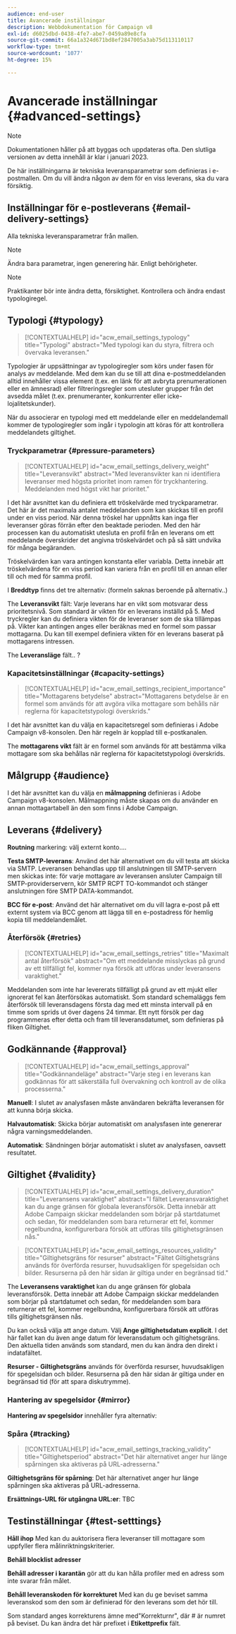 ```yaml
---
audience: end-user
title: Avancerade inställningar
description: Webbdokumentation för Campaign v8
exl-id: d6025dbd-0438-4fe7-abe7-0459a89e8cfa
source-git-commit: 66a1a324d671bd8ef2847005a3ab75d113110117
workflow-type: tm+mt
source-wordcount: '1077'
ht-degree: 15%

---
```


# Avancerade inställningar {#advanced-settings}

>[!NOTE]
>
>Dokumentationen håller på att byggas och uppdateras ofta. Den slutliga versionen av detta innehåll är klar i januari 2023.

De här inställningarna är tekniska leveransparametrar som definieras i e-postmallen. Om du vill ändra någon av dem för en viss leverans, ska du vara försiktig.

## Inställningar för e-postleverans {#email-delivery-settings}

<!--
October 2022 

Note that this page is for now a placeholder to host Contextualhelp blocks

Do not delete these blocks 

Documentation on this part is targeted for december 2022
-->

Alla tekniska leveransparametrar från mallen.

>[!NOTE]
>
> Ändra bara parametrar, ingen generering här. Enligt behörigheter.

>[!NOTE]
>
> Praktikanter bör inte ändra detta, försiktighet. Kontrollera och ändra endast typologiregel.

## Typologi {#typology}

>[!CONTEXTUALHELP]
>id="acw_email_settings_typology"
>title="Typologi"
>abstract="Med typologi kan du styra, filtrera och övervaka leveransen."

Typologier är uppsättningar av typologiregler som körs under fasen för analys av meddelande. Med dem kan du se till att dina e-postmeddelanden alltid innehåller vissa element (t.ex. en länk för att avbryta prenumerationen eller en ämnesrad) eller filtreringsregler som utesluter grupper från det avsedda målet (t.ex. prenumeranter, konkurrenter eller icke-lojalitetskunder).

När du associerar en typologi med ett meddelande eller en meddelandemall kommer de typologiregler som ingår i typologin att köras för att kontrollera meddelandets giltighet.

### Tryckparametrar {#pressure-parameters}

>[!CONTEXTUALHELP]
>id="acw_email_settings_delivery_weight"
>title="Leveransvikt"
>abstract="Med leveransvikter kan ni identifiera leveranser med högsta prioritet inom ramen för tryckhantering. Meddelanden med högst vikt har prioritet."

I det här avsnittet kan du definiera ett tröskelvärde med tryckparametrar. Det här är det maximala antalet meddelanden som kan skickas till en profil under en viss period. När denna tröskel har uppnåtts kan inga fler leveranser göras förrän efter den beaktade perioden. Med den här processen kan du automatiskt utesluta en profil från en leverans om ett meddelande överskrider det angivna tröskelvärdet och på så sätt undvika för många begäranden.

Tröskelvärden kan vara antingen konstanta eller variabla. Detta innebär att tröskelvärdena för en viss period kan variera från en profil till en annan eller till och med för samma profil.

I **Breddtyp** finns det tre alternativ: (formeln saknas beroende på alternativ..)

The **Leveransvikt** fält: Varje leverans har en vikt som motsvarar dess prioritetsnivå. Som standard är vikten för en leverans inställd på 5. Med tryckregler kan du definiera vikten för de leveranser som de ska tillämpas på. Vikter kan antingen anges eller beräknas med en formel som passar mottagarna. Du kan till exempel definiera vikten för en leverans baserat på mottagarens intressen.

The **Leveransläge** fält.. ?

### Kapacitetsinställningar {#capacity-settings}

>[!CONTEXTUALHELP]
>id="acw_email_settings_recipient_importance"
>title="Mottagarens betydelse"
>abstract="Mottagarens betydelse är en formel som används för att avgöra vilka mottagare som behålls när reglerna för kapacitetstypologi överskrids."

I det här avsnittet kan du välja en kapacitetsregel som definieras i Adobe Campaign v8-konsolen. Den här regeln är kopplad till e-postkanalen.

The **mottagarens vikt** fält är en formel som används för att bestämma vilka mottagare som ska behållas när reglerna för kapacitetstypologi överskrids.

## Målgrupp {#audience}

I det här avsnittet kan du välja en **målmappning** definieras i Adobe Campaign v8-konsolen. Målmappning måste skapas om du använder en annan mottagartabell än den som finns i Adobe Campaign.

## Leverans {#delivery}

**Routning** markering: välj externt konto....

**Testa SMTP-leverans**: Använd det här alternativet om du vill testa att skicka via SMTP. Leveransen behandlas upp till anslutningen till SMTP-servern men skickas inte: för varje mottagare av leveransen ansluter Campaign till SMTP-providerservern, kör SMTP RCPT TO-kommandot och stänger anslutningen före SMTP DATA-kommandot.

**BCC för e-post**: Använd det här alternativet om du vill lagra e-post på ett externt system via BCC genom att lägga till en e-postadress för hemlig kopia till meddelandemålet.

### Återförsök {#retries}

>[!CONTEXTUALHELP]
>id="acw_email_settings_retries"
>title="Maximalt antal återförsök"
>abstract="Om ett meddelande misslyckas på grund av ett tillfälligt fel, kommer nya försök att utföras under leveransens varaktighet."

Meddelanden som inte har levererats tillfälligt på grund av ett mjukt eller ignorerat fel kan återförsökas automatiskt. Som standard schemaläggs fem återförsök till leveransdagens första dag med ett minsta intervall på en timme som sprids ut över dagens 24 timmar. Ett nytt försök per dag programmeras efter detta och fram till leveransdatumet, som definieras på fliken Giltighet.

## Godkännande {#approval}

>[!CONTEXTUALHELP]
>id="acw_email_settings_approval"
>title="Godkännandeläge"
>abstract="Varje steg i en leverans kan godkännas för att säkerställa full övervakning och kontroll av de olika processerna."

**Manuell**: I slutet av analysfasen måste användaren bekräfta leveransen för att kunna börja skicka.

**Halvautomatisk**: Skicka börjar automatiskt om analysfasen inte genererar några varningsmeddelanden.

**Automatisk**: Sändningen börjar automatiskt i slutet av analysfasen, oavsett resultatet.


## Giltighet {#validity}

>[!CONTEXTUALHELP]
>id="acw_email_settings_delivery_duration"
>title="Leveransens varaktighet"
>abstract="I fältet Leveransvaraktighet kan du ange gränsen för globala leveransförsök. Detta innebär att Adobe Campaign skickar meddelanden som börjar på startdatumet och sedan, för meddelanden som bara returnerar ett fel, kommer regelbundna, konfigurerbara försök att utföras tills giltighetsgränsen nås."

>[!CONTEXTUALHELP]
>id="acw_email_settings_resources_validity"
>title="Giltighetsgräns för resurser"
>abstract="Fältet Giltighetsgräns används för överförda resurser, huvudsakligen för spegelsidan och bilder. Resurserna på den här sidan är giltiga under en begränsad tid."


The **Leveransens varaktighet** kan du ange gränsen för globala leveransförsök. Detta innebär att Adobe Campaign skickar meddelanden som börjar på startdatumet och sedan, för meddelanden som bara returnerar ett fel, kommer regelbundna, konfigurerbara försök att utföras tills giltighetsgränsen nås.

Du kan också välja att ange datum. Välj **Ange giltighetsdatum explicit**. I det här fallet kan du även ange datum för leveransdatum och giltighetsgräns. Den aktuella tiden används som standard, men du kan ändra den direkt i indatafältet.

**Resurser - Giltighetsgräns** används för överförda resurser, huvudsakligen för spegelsidan och bilder. Resurserna på den här sidan är giltiga under en begränsad tid (för att spara diskutrymme).

### Hantering av spegelsidor {#mirror}

**Hantering av spegelsidor** innehåller fyra alternativ:


### Spåra {#tracking}

>[!CONTEXTUALHELP]
>id="acw_email_settings_tracking_validity"
>title="Giltighetsperiod"
>abstract="Det här alternativet anger hur länge spårningen ska aktiveras på URL-adresserna."

**Giltighetsgräns för spårning**: Det här alternativet anger hur länge spårningen ska aktiveras på URL-adresserna.

**Ersättnings-URL för utgångna URL:er**: TBC


## Testinställningar {#test-setttings}

**Håll ihop** Med kan du auktorisera flera leveranser till mottagare som uppfyller flera målinriktningskriterier.

**Behåll blocklist adresser**

**Behåll adresser i karantän** gör att du kan hålla profiler med en adress som inte svarar från målet.

**Behåll leveranskoden för korrekturet** Med kan du ge beviset samma leveranskod som den som är definierad för den leverans som det hör till.

Som standard anges korrekturens ämne med&quot;Korrekturnr&quot;, där # är numret på beviset. Du kan ändra det här prefixet i **Etikettprefix** fält.